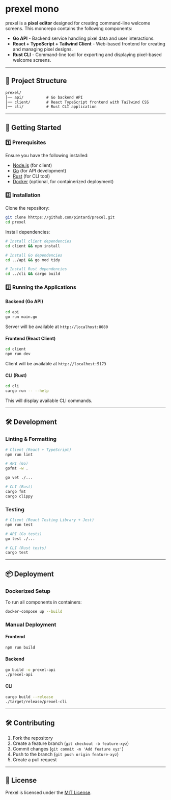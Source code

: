 # prexel mono

prexel is a **pixel editor** designed for creating command-line welcome screens. This monorepo contains the following components:

- **Go API** - Backend service handling pixel data and user interactions.
- **React + TypeScript + Tailwind Client** - Web-based frontend for creating and managing pixel designs.
- **Rust CLI** - Command-line tool for exporting and displaying pixel-based welcome screens.

---

## 📁 Project Structure

```txt
prexel/
│── api/          # Go backend API
│── client/       # React TypeScript frontend with Tailwind CSS
│── cli/          # Rust CLI application
```

---

## 🚀 Getting Started

### **1️⃣ Prerequisites**

Ensure you have the following installed:

- [Node.js](https://nodejs.org/) (for client)
- [Go](https://golang.org/) (for API development)
- [Rust](https://www.rust-lang.org/) (for CLI tool)
- [Docker](https://www.docker.com/) (optional, for containerized deployment)

### **2️⃣ Installation**

Clone the repository:

```sh
git clone hhttps://github.com/pintard/prexel.git
cd prexel
```

Install dependencies:

```sh
# Install client dependencies
cd client && npm install

# Install Go dependencies
cd ../api && go mod tidy

# Install Rust dependencies
cd ../cli && cargo build
```

### **3️⃣ Running the Applications**

#### **Backend (Go API)**

```sh
cd api
go run main.go
```

Server will be available at `http://localhost:8080`

#### **Frontend (React Client)**

```sh
cd client
npm run dev
```

Client will be available at `http://localhost:5173`

#### **CLI (Rust)**

```sh
cd cli
cargo run -- --help
```

This will display available CLI commands.

---

## 🛠️ Development

### **Linting & Formatting**

```sh
# Client (React + TypeScript)
npm run lint

# API (Go)
gofmt -w .

go vet ./...

# CLI (Rust)
cargo fmt
cargo clippy
```

### **Testing**

```sh
# Client (React Testing Library + Jest)
npm run test

# API (Go tests)
go test ./...

# CLI (Rust tests)
cargo test
```

---

## 📦 Deployment

### **Dockerized Setup**

To run all components in containers:

```sh
docker-compose up --build
```

### **Manual Deployment**

#### **Frontend**

```sh
npm run build
```

#### **Backend**

```sh
go build -o prexel-api
./prexel-api
```

#### **CLI**

```sh
cargo build --release
./target/release/prexel-cli
```

---

## 🛠️ Contributing

1. Fork the repository
2. Create a feature branch (`git checkout -b feature-xyz`)
3. Commit changes (`git commit -m 'Add feature xyz'`)
4. Push to the branch (`git push origin feature-xyz`)
5. Create a pull request

---

## 📜 License

Prexel is licensed under the [MIT License](LICENSE).

